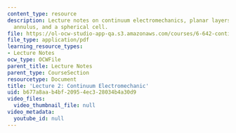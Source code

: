```yaml
---
content_type: resource
description: Lecture notes on continuum electromechanics, planar layers, a cylindrical
  annulus, and a spherical cell.
file: https://ol-ocw-studio-app-qa.s3.amazonaws.com/courses/6-642-continuum-electromechanics-fall-2008/b677a8aab4bf20954ec328034b4a30d9_lec02_f08.pdf
file_type: application/pdf
learning_resource_types:
- Lecture Notes
ocw_type: OCWFile
parent_title: Lecture Notes
parent_type: CourseSection
resourcetype: Document
title: 'Lecture 2: Continuum Electromechanic'
uid: b677a8aa-b4bf-2095-4ec3-28034b4a30d9
video_files:
  video_thumbnail_file: null
video_metadata:
  youtube_id: null
---
```

